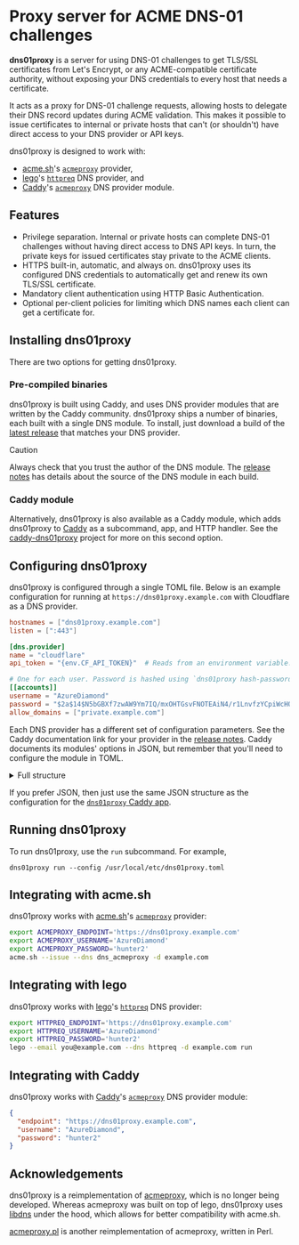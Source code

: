 # Proxy server for ACME DNS-01 challenges

**dns01proxy** is a server for using DNS-01 challenges to get TLS/SSL
certificates from Let's Encrypt, or any ACME-compatible certificate authority,
without exposing your DNS credentials to every host that needs a certificate.

It acts as a proxy for DNS-01 challenge requests, allowing hosts to delegate
their DNS record updates during ACME validation. This makes it possible to
issue certificates to internal or private hosts that can't (or shouldn't) have
direct access to your DNS provider or API keys.

dns01proxy is designed to work with:
* [acme.sh](https://acme.sh/)'s
  [`acmeproxy`](https://github.com/acmesh-official/acme.sh/wiki/dnsapi2#dns_acmeproxy)
  provider,
* [lego](https://go-acme.github.io/lego/)'s
  [`httpreq`](https://go-acme.github.io/lego/dns/httpreq/index.html) DNS
  provider, and
* [Caddy](https://caddyserver.com/)'s
  [`acmeproxy`](https://caddyserver.com/docs/modules/dns.providers.acmeproxy)
  DNS provider module.

## Features

* Privilege separation. Internal or private hosts can complete DNS-01
  challenges without having direct access to DNS API keys. In turn, the private
  keys for issued certificates stay private to the ACME clients.
* HTTPS built-in, automatic, and always on. dns01proxy uses its configured DNS
  credentials to automatically get and renew its own TLS/SSL certificate.
* Mandatory client authentication using HTTP Basic Authentication.
* Optional per-client policies for limiting which DNS names each client can get
  a certificate for.

## Installing dns01proxy

There are two options for getting dns01proxy.

### Pre-compiled binaries

dns01proxy is built using Caddy, and uses DNS provider modules that are written
by the Caddy community. dns01proxy ships a number of binaries, each built with
a single DNS module. To install, just download a build of the [latest
release](https://github.com/liujed/dns01proxy/releases) that matches your DNS
provider.

> [!CAUTION]
> Always check that you trust the author of the DNS module. The
> [release notes](https://github.com/liujed/dns01proxy/releases) has details
> about the source of the DNS module in each build.

### Caddy module

Alternatively, dns01proxy is also available as a Caddy module, which adds
dns01proxy to [Caddy](https://caddyserver.com/) as a subcommand, app, and HTTP
handler. See the [caddy-dns01proxy](https://github.com/liujed/caddy-dns01proxy)
project for more on this second option.

## Configuring dns01proxy

dns01proxy is configured through a single TOML file. Below is an example
configuration for running at `https://dns01proxy.example.com` with Cloudflare
as a DNS provider.

```toml
hostnames = ["dns01proxy.example.com"]
listen = [":443"]

[dns.provider]
name = "cloudflare"
api_token = "{env.CF_API_TOKEN}"  # Reads from an environment variable.

# One for each user. Password is hashed using `dns01proxy hash-password`.
[[accounts]]
username = "AzureDiamond"
password = "$2a$14$N5bGBXf7zwAW9Ym7IQ/mxOHTGsvFNOTEAiN4/r1LnvfzYCpiWcHOa"
allow_domains = ["private.example.com"]
```

Each DNS provider has a different set of configuration parameters. See the
Caddy documentation link for your provider in the [release
notes](https://github.com/liujed/dns01proxy/releases). Caddy documents its
modules' options in JSON, but remember that you'll need to configure the module
in TOML.

<details>
<summary>Full structure</summary>

```toml
# The server's hostnames. Used for obtaining TLS/SSL certificates.
hostnames = ["<hostname>"]

# The sockets on which to listen.
listen = ["<ip_addr:port>"]

# Configures the set of trusted proxies, for accurate logging of client IP
# addresses. This must be an `http.ip_sources` Caddy module. See Caddy's module
# documentation at https://caddyserver.com/docs/modules/
#
# Note that Caddy documents its modules' options in JSON. You'll need to
# configure the module in TOML. For example, to configure
# `http.ip_sources.static`:
#
#     [trusted_proxies]
#     source = "static"
#     ranges = ["10.0.0.1", "192.168.0.1"]
#
[trusted_proxies]
source = "<module_name>"
# •••  # Module-specific configuration goes here.

[dns]
# The TTL to use in DNS TXT records. Optional. Not usually needed.
ttl = "<ttl>"  # e.g., "2m"

# Custom DNS resolvers to prefer over system or built-in defaults. Set this to
# a public resolver if you are using split-horizon DNS.
resolvers = ["<resolver>"]

# The DNS provider for publishing DNS-01 responses. This must be a
# `dns.providers` Caddy module that is compiled into your dns01proxy binary.
# See the Caddy documentation link for your provider in the release notes:
# https://github.com/liujed/dns01proxy/releases
#
# Note that Caddy documents its modules' options in JSON. You'll need to
# configure the module in TOML. For example, to configure
# `dns.providers.cloudflare`:
#
#     [dns.provider]
#     name = "cloudflare"
#     api_token = "{env.CF_API_TOKEN}"  # Reads from an environment variable.
#
[dns.provider]
name = "<provider_name>"
# •••  # Module-specific configuration goes here.


# Configures HTTP basic authentication and the domains for which each user can
# get TLS/SSL certificates.
[[accounts]]
user_id = "<userID>"

# To hash passwords, use `dns01proxy hash-password`.
password = "<hashed_password>"

# These largely follow Smallstep's domain name rules:
#
#   https://smallstep.com/docs/step-ca/policies/#domain-names
#
# Due to a limitation in ACME and DNS-01, allowing a domain also allows
# wildcard certificates for that domain.
allow_domains = ["<domain>"]
deny_domains = ["<domain>"]
```

</details>

If you prefer JSON, then just use the same JSON structure as the configuration
for the [`dns01proxy` Caddy app](https://github.com/liujed/caddy-dns01proxy#configuring-a-dns01proxy-app-in-json).

## Running dns01proxy

To run dns01proxy, use the `run` subcommand. For example,
```
dns01proxy run --config /usr/local/etc/dns01proxy.toml
```

## Integrating with acme.sh

dns01proxy works with [acme.sh](https://acme.sh/)'s
[`acmeproxy`](https://github.com/acmesh-official/acme.sh/wiki/dnsapi2#dns_acmeproxy)
provider:
```sh
export ACMEPROXY_ENDPOINT='https://dns01proxy.example.com'
export ACMEPROXY_USERNAME='AzureDiamond'
export ACMEPROXY_PASSWORD='hunter2'
acme.sh --issue --dns dns_acmeproxy -d example.com
```

## Integrating with lego

dns01proxy works with [lego](https://go-acme.github.io/lego/)'s
[`httpreq`](https://go-acme.github.io/lego/dns/httpreq/index.html) DNS
provider:
```sh
export HTTPREQ_ENDPOINT='https://dns01proxy.example.com'
export HTTPREQ_USERNAME='AzureDiamond'
export HTTPREQ_PASSWORD='hunter2'
lego --email you@example.com --dns httpreq -d example.com run
```

## Integrating with Caddy

dns01proxy works with [Caddy](https://caddyserver.com/)'s
[`acmeproxy`](https://caddyserver.com/docs/modules/dns.providers.acmeproxy) DNS
provider module:
```json
{
  "endpoint": "https://dns01proxy.example.com",
  "username": "AzureDiamond",
  "password": "hunter2"
}
```

## Acknowledgements

dns01proxy is a reimplementation of
[acmeproxy](https://github.com/mdbraber/acmeproxy/), which is no longer being
developed. Whereas acmeproxy was built on top of lego, dns01proxy uses
[libdns](https://github.com/libdns/libdns) under the hood, which allows for
better compatibility with acme.sh.

[acmeproxy.pl](https://github.com/madcamel/acmeproxy.pl) is another
reimplementation of acmeproxy, written in Perl.
